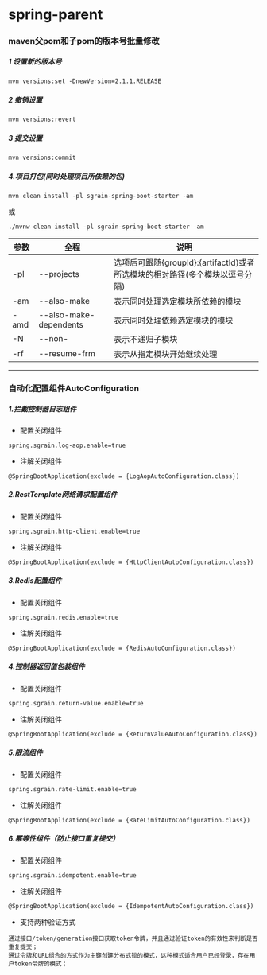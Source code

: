 # spring-parent
### maven父pom和子pom的版本号批量修改

##### 1 设置新的版本号

```
mvn versions:set -DnewVersion=2.1.1.RELEASE
```

##### 2 撤销设置

```
mvn versions:revert
```

##### 3 提交设置

```
mvn versions:commit
```
##### 4.项目打包(同时处理项目所依赖的包)

```
mvn clean install -pl sgrain-spring-boot-starter -am
```
或
```
./mvnw clean install -pl sgrain-spring-boot-starter -am
```



| 参数 | 全程                   | 说明                                                         |
| ---- | ---------------------- | ------------------------------------------------------------ |
| -pl  | --projects             | 选项后可跟随{groupId}:{artifactId}或者所选模块的相对路径(多个模块以逗号分隔) |
| -am  | --also-make            | 表示同时处理选定模块所依赖的模块                             |
| -amd | --also-make-dependents | 表示同时处理依赖选定模块的模块                               |
| -N   | --non-                 | 表示不递归子模块                                             |
| -rf  | --resume-frm           | 表示从指定模块开始继续处理                                   |



------
### 自动化配置组件AutoConfiguration
##### 1.拦截控制器日志组件

- 配置关闭组件

```
spring.sgrain.log-aop.enable=true
```

- 注解关闭组件

```
@SpringBootApplication(exclude = {LogAopAutoConfiguration.class})
```

##### 2.RestTemplate网络请求配置组件

- 配置关闭组件

```
spring.sgrain.http-client.enable=true
```

- 注解关闭组件

```
@SpringBootApplication(exclude = {HttpClientAutoConfiguration.class})
```

##### 3.Redis配置组件

- 配置关闭组件

```
spring.sgrain.redis.enable=true
```

- 注解关闭组件

```
@SpringBootApplication(exclude = {RedisAutoConfiguration.class})
```

##### 4.控制器返回值包装组件

- 配置关闭组件

```
spring.sgrain.return-value.enable=true
```

- 注解关闭组件

```
@SpringBootApplication(exclude = {ReturnValueAutoConfiguration.class})
```

##### 5.限流组件

- 配置关闭组件

```
spring.sgrain.rate-limit.enable=true
```

- 注解关闭组件

```
@SpringBootApplication(exclude = {RateLimitAutoConfiguration.class})
```

##### 6.幂等性组件（防止接口重复提交）

- 配置关闭组件

```
spring.sgrain.idempotent.enable=true
```

- 注解关闭组件

```
@SpringBootApplication(exclude = {IdempotentAutoConfiguration.class})
```

- 支持两种验证方式

```
通过接口/token/generation接口获取token令牌，并且通过验证token的有效性来判断是否重复提交；
通过令牌和URL组合的方式作为主键创建分布式锁的模式，这种模式适合用户已经登录，存在用户token令牌的模式；
```